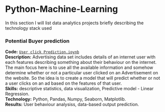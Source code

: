 # Python-Machine-Learning
In this section I will list data analytics projects briefly describing the technology stack used

### Potential Buyer prediction
**Code:** [`User click Prediction.ipynb`](https://github.com/Rohan-Birwadkar/Python-Machine-Learning/tree/main/User%20Click%20Prediction)    
**Description:** Advertising data set includes details of an internet user with each features describing something about their behaviour on the internet. The main focus here is to use all the available information and somehow determine whether or not a particular user clicked on an Advertisement on the website. So the idea is to create a model that will predict whether or not a user clicks on an ad based on the features of that user.  
**Skills:** descriptive statistics, data visualization, Predictive model - Linear Regression.  
**Technology:** Python, Pandas, Numpy, Seaborn, Matplotlib.  
**Results:** User behaviour analysiss, data-based output prediction. 
